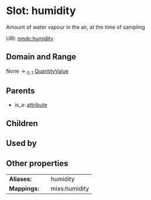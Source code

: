 
# Slot: humidity


Amount of water vapour in the air, at the time of sampling

URI: [nmdc:humidity](https://microbiomedata/meta/humidity)


## Domain and Range

None &#8594;  <sub>0..1</sub> [QuantityValue](QuantityValue.md)

## Parents

 *  is_a: [attribute](attribute.md)

## Children


## Used by


## Other properties

|  |  |  |
| --- | --- | --- |
| **Aliases:** | | humidity |
| **Mappings:** | | mixs:humidity |

